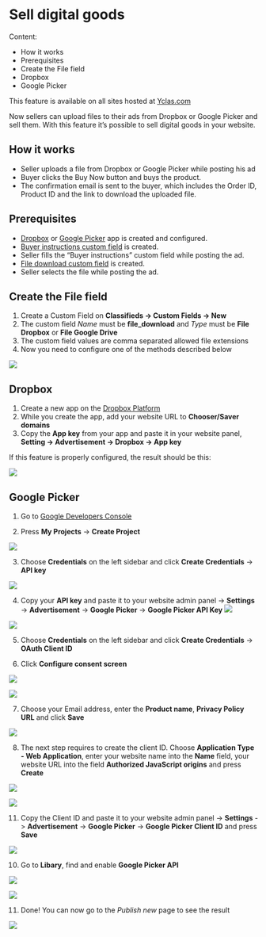 # Sell digital goods
Content:
-   How it works
-   Prerequisites
-   Create the File field
-   Dropbox
-   Google Picker

This feature is available on all sites hosted at  [Yclas.com](https://yclas.com/)

Now sellers can upload files to their ads from Dropbox or Google Picker and sell them. With this feature it’s possible to sell digital goods in your website.

## How it works

-   Seller uploads a file from Dropbox or Google Picker while posting his ad
-   Buyer clicks the Buy Now button and buys the product.
-   The confirmation email is sent to the buyer, which includes the Order ID, Product ID and the link to download the uploaded file.

## Prerequisites

-   [Dropbox](https://docs.yclas.com/sell-digital-goods/#dropbox)  or  [Google Picker](https://docs.yclas.com/sell-digital-goods/#google-picker)  app is created and configured.
-   [Buyer instructions custom field](https://docs.yclas.com/buyer-instructions/)  is created.
-   Seller fills the “Buyer instructions” custom field while posting the ad.
-   [File download custom field](https://docs.yclas.com/sell-digital-goods/#create-the-file-field)  is created.
-   Seller selects the file while posting the ad.

## Create the File field

1.  Create a Custom Field on  **Classifieds -> Custom Fields -> New**
2.  The custom field  _Name_  must be  **file_download**  and  _Type_  must be  **File Dropbox**  or  **File Google Drive**
3.  The custom field values are comma separated allowed file extensions
4.  Now you need to configure one of the methods described below

![](https://github.com/yclas/guides/blob/master/images/newcustomfiled1.png)


## Dropbox

1.  Create a new app on the  [Dropbox Platform](https://www.dropbox.com/developers/apps/create)
2.  While you create the app, add your website URL to  **Chooser/Saver domains**
3.  Copy the  **App key**  from your app and paste it in your website panel,  **Setting -> Advertisement -> Dropbox -> App key**

If this feature is properly configured, the result should be this:

![](https://github.com/yclas/guides/blob/master/images/newcustomfield2.png)



## Google Picker

1. Go to  [Google Developers Console](https://console.developers.google.com/)

2. Press  **My Projects**  ->  **Create Project**

![](https://github.com/yclas/guides/blob/master/images/newcustomfield3.png)

3. Choose  **Credentials**  on the left sidebar and click  **Create Credentials**  ->  **API key**

![](https://github.com/yclas/guides/blob/master/images/newcustomfield4.png)



4. Copy your  **API key**  and paste it to your website admin panel ->  **Settings**  ->  **Advertisement**  ->  **Google Picker**  ->  **Google Picker API Key** ![](https://github.com/yclas/guides/blob/master/images/ncs5.png)

![](https://github.com/yclas/guides/blob/master/images/ncf6.png)


5. Choose  **Credentials**  on the left sidebar and click  **Create Credentials**  ->  **OAuth Client ID**

6. Click  **Configure consent screen**
 
 ![](https://github.com/yclas/guides/blob/master/images/ncf7.png)
 

![](https://github.com/yclas/guides/blob/master/images/ncf8.png)


7. Choose your Email address, enter the  **Product name**,  **Privacy Policy URL**  and click  **Save**

![](https://github.com/yclas/guides/blob/master/images/ncf9.png)

8. The next step requires to create the client ID. Choose  **Application Type - Web Application**, enter your website name into the  **Name**  field, your website URL into the field  **Authorized JavaScript origins**  and press  **Create**

![](https://github.com/yclas/guides/blob/master/images/ncf10.png)

![](https://github.com/yclas/guides/blob/master/images/ncf12.png)

11. Copy the Client ID and paste it to your website admin panel ->  **Settings**  ->  **Advertisement**  ->  **Google Picker**  ->  **Google Picker Client ID**  and press  **Save**

![](https://github.com/yclas/guides/blob/master/images/ncf13.png)


10. Go to  **Libary**, find and enable  **Google Picker API**

![](https://github.com/yclas/guides/blob/master/images/ncf14.png)

![](https://github.com/yclas/guides/blob/master/images/ncf15.png)


11. Done! You can now go to the  _Publish new_  page to see the result

![](https://github.com/yclas/guides/blob/master/images/ncf16.png)

